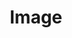 ---
title: Image
tags: ["image", "picture", "photo", "graphic", "visual", "illustration", "art"]
icon: image
svg: '<svg xmlns="http://www.w3.org/2000/svg" width="24" height="24" fill="none" viewBox="0 0 24 24" stroke-width="1.5" stroke-linecap="round" stroke-linejoin="round" stroke="currentColor"><path d="M6.5 8a2 2 0 1 0 4 0 2 2 0 0 0-4 0Zm14.427 1.99c-6.61-.908-12.31 4-11.927 10.51"/><path d="M3 13.066c2.78-.385 5.275.958 6.624 3.1"/><path d="M3 12c0-4.243 0-6.364 1.318-7.682C5.636 3 7.758 3 12 3c4.243 0 6.364 0 7.682 1.318C21 5.636 21 7.758 21 12c0 4.243 0 6.364-1.318 7.682C18.364 21 16.242 21 12 21c-4.243 0-6.364 0-7.682-1.318C3 18.364 3 16.242 3 12Z"/></svg>'
---